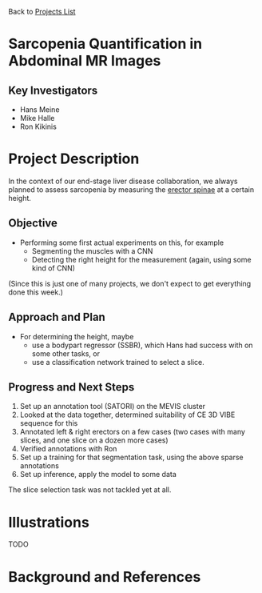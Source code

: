 Back to [Projects List](../../README.md#ProjectsList)

# Sarcopenia Quantification in Abdominal MR Images

## Key Investigators

- Hans Meine
- Mike Halle
- Ron Kikinis

# Project Description

In the context of our end-stage liver disease collaboration, we always planned to assess sarcopenia by measuring the [erector spinae](https://taviewer.openanatomy.org/?id=A04.3.02.002) at a certain height.

## Objective

* Performing some first actual experiments on this, for example
  * Segmenting the muscles with a CNN
  * Detecting the right height for the measurement (again, using some kind of CNN)

(Since this is just one of many projects, we don't expect to get everything done this week.)

## Approach and Plan

* For determining the height, maybe
  * use a bodypart regressor (SSBR), which Hans had success with on some other tasks, or
  * use a classification network trained to select a slice.

## Progress and Next Steps

1. Set up an annotation tool (SATORI) on the MEVIS cluster
2. Looked at the data together, determined suitability of CE 3D VIBE sequence for this
3. Annotated left & right erectors on a few cases (two cases with many slices, and one slice on a dozen more cases)
4. Verified annotations with Ron
5. Set up a training for that segmentation task, using the above sparse annotations
6. Set up inference, apply the model to some data

The slice selection task was not tackled yet at all.

# Illustrations

TODO

# Background and References

<!-- If you developed any software, include link to the source code repository. If possible, also add links to sample data, and to any relevant publications. -->

